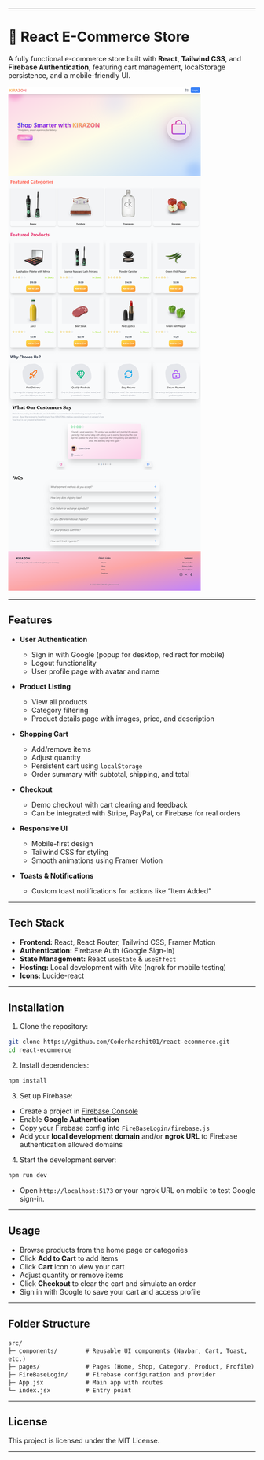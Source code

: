 
---

# 🌸 React E-Commerce Store

A fully functional e-commerce store built with **React**, **Tailwind CSS**, and **Firebase Authentication**, featuring cart management, localStorage persistence, and a mobile-friendly UI.

![Demo Screenshot](/src/assests/demo.png)

---

## **Features**

* **User Authentication**

  * Sign in with Google (popup for desktop, redirect for mobile)
  * Logout functionality
  * User profile page with avatar and name

* **Product Listing**

  * View all products
  * Category filtering
  * Product details page with images, price, and description

* **Shopping Cart**

  * Add/remove items
  * Adjust quantity
  * Persistent cart using `localStorage`
  * Order summary with subtotal, shipping, and total

* **Checkout**

  * Demo checkout with cart clearing and feedback
  * Can be integrated with Stripe, PayPal, or Firebase for real orders

* **Responsive UI**

  * Mobile-first design
  * Tailwind CSS for styling
  * Smooth animations using Framer Motion

* **Toasts & Notifications**

  * Custom toast notifications for actions like “Item Added”

---

## **Tech Stack**

* **Frontend:** React, React Router, Tailwind CSS, Framer Motion
* **Authentication:** Firebase Auth (Google Sign-In)
* **State Management:** React `useState` & `useEffect`
* **Hosting:** Local development with Vite (ngrok for mobile testing)
* **Icons:** Lucide-react

---

## **Installation**

1. Clone the repository:

```bash
git clone https://github.com/Coderharshit01/react-ecommerce.git
cd react-ecommerce
```

2. Install dependencies:

```bash
npm install
```

3. Set up Firebase:

* Create a project in [Firebase Console](https://console.firebase.google.com/)
* Enable **Google Authentication**
* Copy your Firebase config into `FireBaseLogin/firebase.js`
* Add your **local development domain** and/or **ngrok URL** to Firebase authentication allowed domains

4. Start the development server:

```bash
npm run dev
```

* Open `http://localhost:5173` or your ngrok URL on mobile to test Google sign-in.

---

## **Usage**

* Browse products from the home page or categories
* Click **Add to Cart** to add items
* Click **Cart** icon to view your cart
* Adjust quantity or remove items
* Click **Checkout** to clear the cart and simulate an order
* Sign in with Google to save your cart and access profile

---

## **Folder Structure**

```
src/
├─ components/        # Reusable UI components (Navbar, Cart, Toast, etc.)
├─ pages/             # Pages (Home, Shop, Category, Product, Profile)
├─ FireBaseLogin/     # Firebase configuration and provider
├─ App.jsx            # Main app with routes
└─ index.jsx          # Entry point
```

---

## **License**

This project is licensed under the MIT License.

---

